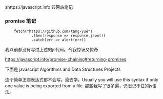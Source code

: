 shttps://javascript.info  该网站笔记

### promise 笔记

```
    fetch("https://github.com/tang-yue")
            .then(response => response.json())
            .catch(err => alert(err))
```
我以前都没有写过上述的js代码。令我惊讶又惊奇

https://javascript.info/promise-chaining#returning-promises






下面是 javascript Algorithms and Data Structures Projects

连个简单正则表达式都不会写。滚去学。Usually you will use this syntax if only one value is being exported from a file.
那些我写了很多遍，仍旧记不住的js语法。
